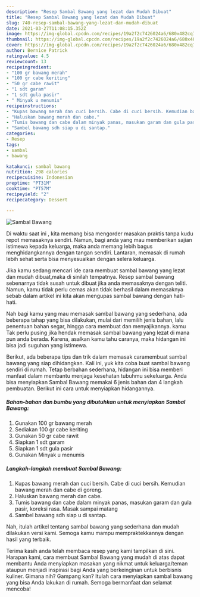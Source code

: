 ```yaml
---
description: "Resep Sambal Bawang yang lezat dan Mudah Dibuat"
title: "Resep Sambal Bawang yang lezat dan Mudah Dibuat"
slug: 740-resep-sambal-bawang-yang-lezat-dan-mudah-dibuat
date: 2021-03-27T11:08:15.352Z
image: https://img-global.cpcdn.com/recipes/19a2f2c7426024a6/680x482cq70/sambal-bawang-foto-resep-utama.jpg
thumbnail: https://img-global.cpcdn.com/recipes/19a2f2c7426024a6/680x482cq70/sambal-bawang-foto-resep-utama.jpg
cover: https://img-global.cpcdn.com/recipes/19a2f2c7426024a6/680x482cq70/sambal-bawang-foto-resep-utama.jpg
author: Bernice Patrick
ratingvalue: 4.5
reviewcount: 13
recipeingredient:
- "100 gr bawang merah"
- "100 gr cabe keriting"
- "50 gr cabe rawit"
- "1 sdt garam"
- "1 sdt gula pasir"
- " Minyak u menumis"
recipeinstructions:
- "Kupas bawang merah dan cuci bersih. Cabe di cuci bersih. Kemudian bawang merah dan cabe di goreng."
- "Haluskan bawang merah dan cabe."
- "Tumis bawang dan cabe dalam minyak panas, masukan garam dan gula pasir, koreksi rasa. Masak sampai matang"
- "Sambel bawang sdh siap u di santap."
categories:
- Resep
tags:
- sambal
- bawang

katakunci: sambal bawang 
nutrition: 298 calories
recipecuisine: Indonesian
preptime: "PT31M"
cooktime: "PT57M"
recipeyield: "2"
recipecategory: Dessert

---
```



![Sambal Bawang](https://img-global.cpcdn.com/recipes/19a2f2c7426024a6/680x482cq70/sambal-bawang-foto-resep-utama.jpg)

Di waktu  saat ini , kita memang bisa mengorder masakan praktis tanpa kudu repot memasaknya sendiri. Namun, bagi anda yang mau memberikan sajian istimewa kepada keluarga, maka anda memang lebih bagus menghidangkannya dengan tangan sendiri. Lantaran, memasak di rumah lebih sehat serta bisa menyesuaikan dengan selera keluarga.

Jika kamu sedang mencari ide cara membuat sambal bawang yang lezat dan mudah dibuat,maka di sinilah tempatnya. Resep sambal bawang  sebenarnya tidak susah untuk dibuat jika anda memasaknya dengan teliti. Namun, kamu tidak perlu cemas akan tidak berhasil dalam memasaknya 
sebab dalam artikel ini kita akan mengupas sambal bawang dengan hati-hati.  



Nah bagi kamu yang mau memasak sambal bawang yang sederhana, ada beberapa tahap yang bisa dilakukan, mulai dari memilih jenis bahan, lalu penentuan bahan segar, hingga cara membuat dan menyajikannya. kamu Tak perlu pusing jika hendak memasak sambal bawang yang lezat di mana pun anda berada. Karena, asalkan kamu  tahu caranya, maka hidangan ini bisa jadi suguhan yang istimewa.

Berikut, ada beberapa tips dan trik dalam memasak caramembuat sambal bawang yang siap dihidangkan. Kali ini, yuk kita coba buat sambal bawang sendiri di rumah. Tetap berbahan sederhana, hidangan ini bisa memberi manfaat dalam membantu menjaga kesehatan tubuhmu sekeluarga. Anda bisa menyiapkan Sambal Bawang memakai 6 jenis bahan dan 4 langkah pembuatan. Berikut ini cara untuk menyiapkan hidangannya.

<!--inarticleads1-->

##### Bahan-bahan dan bumbu yang dibutuhkan untuk menyiapkan Sambal Bawang:

1. Gunakan 100 gr bawang merah
1. Sediakan 100 gr cabe keriting
1. Gunakan 50 gr cabe rawit
1. Siapkan 1 sdt garam
1. Siapkan 1 sdt gula pasir
1. Gunakan  Minyak u menumis




<!--inarticleads2-->

##### Langkah-langkah membuat Sambal Bawang:

1. Kupas bawang merah dan cuci bersih. Cabe di cuci bersih. Kemudian bawang merah dan cabe di goreng.
1. Haluskan bawang merah dan cabe.
1. Tumis bawang dan cabe dalam minyak panas, masukan garam dan gula pasir, koreksi rasa. Masak sampai matang
1. Sambel bawang sdh siap u di santap.




Nah, itulah artikel tentang  sambal bawang  yang sederhana dan mudah dilakukan versi kami. Semoga kamu mampu mempraktekkannya dengan hasil yang terbaik. 

Terima kasih anda telah membaca resep yang kami tampilkan di sini. Harapan kami, cara membuat  Sambal Bawang yang mudah di atas dapat membantu Anda menyiapkan masakan yang nikmat untuk keluarga/teman ataupun menjadi inspirasi bagi Anda yang berkeinginan untuk berbisnis kuliner. Gimana nih? Gampang kan? Itulah cara menyiapkan sambal bawang yang bisa Anda lakukan di rumah. Semoga bermanfaat dan selamat mencoba!

